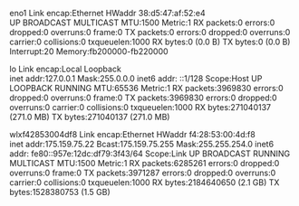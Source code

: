 eno1      Link encap:Ethernet  HWaddr 38:d5:47:af:52:e4  
          UP BROADCAST MULTICAST  MTU:1500  Metric:1
          RX packets:0 errors:0 dropped:0 overruns:0 frame:0
          TX packets:0 errors:0 dropped:0 overruns:0 carrier:0
          collisions:0 txqueuelen:1000 
          RX bytes:0 (0.0 B)  TX bytes:0 (0.0 B)
          Interrupt:20 Memory:fb200000-fb220000 

lo        Link encap:Local Loopback  
          inet addr:127.0.0.1  Mask:255.0.0.0
          inet6 addr: ::1/128 Scope:Host
          UP LOOPBACK RUNNING  MTU:65536  Metric:1
          RX packets:3969830 errors:0 dropped:0 overruns:0 frame:0
          TX packets:3969830 errors:0 dropped:0 overruns:0 carrier:0
          collisions:0 txqueuelen:1000 
          RX bytes:271040137 (271.0 MB)  TX bytes:271040137 (271.0 MB)

wlxf42853004df8 Link encap:Ethernet  HWaddr f4:28:53:00:4d:f8  
          inet addr:175.159.75.22  Bcast:175.159.75.255  Mask:255.255.254.0
          inet6 addr: fe80::957e:12dc:df79:3f43/64 Scope:Link
          UP BROADCAST RUNNING MULTICAST  MTU:1500  Metric:1
          RX packets:6285261 errors:0 dropped:0 overruns:0 frame:0
          TX packets:3971287 errors:0 dropped:0 overruns:0 carrier:0
          collisions:0 txqueuelen:1000 
          RX bytes:2184640650 (2.1 GB)  TX bytes:1528380753 (1.5 GB)

